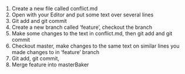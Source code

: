 1. Create a new file called conflict.md
2. Open with your Editor and put some text over several lines
3. Git add and git commit
4. Create a new branch called ‘feature’, checkout the branch
5. Make some changes to the text in conflict.md, then git add and git commit
6. Checkout master, make changes to the same text on similar lines you made changes to in ‘feature’ branch
7. Git add, git commit,
8. Merge feature into masterBaker
